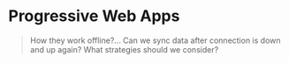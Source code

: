 # Progressive Web Apps

> How they work offline?... Can we sync data after connection is down and up again? What strategies should we consider?

